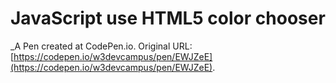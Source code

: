 # JavaScript use HTML5 color chooser
 _A Pen created at CodePen.io. Original URL: [https://codepen.io/w3devcampus/pen/EWJZeE](https://codepen.io/w3devcampus/pen/EWJZeE).

 